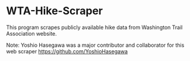 # WTA-Hike-Scraper
This program scrapes publicly available hike data from Washington Trail Association website.

Note: Yoshio Hasegawa was a major contributor and collaborator for this web scraper https://github.com/YoshioHasegawa
